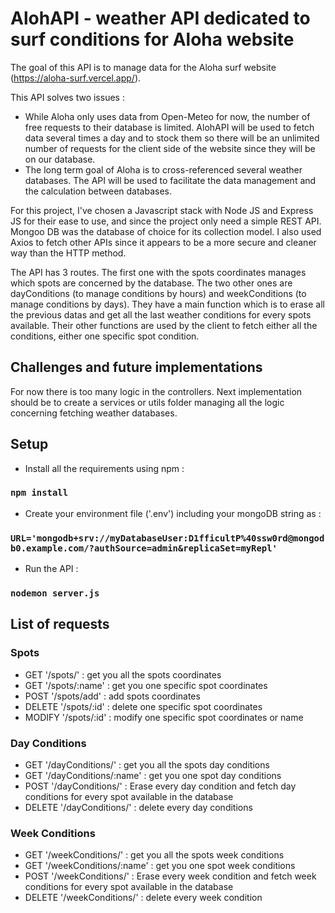 # AlohAPI - weather API dedicated to surf conditions for Aloha website

The goal of this API is to manage data for the Aloha surf website (https://aloha-surf.vercel.app/).

This API solves two issues :
- While Aloha only uses data from Open-Meteo for now, the number of free requests to their database is limited. AlohAPI will be used to fetch data several times a day and to stock them so there will be an unlimited number of requests for the client side of the website since they will be on our database.
- The long term goal of Aloha is to cross-referenced several weather databases. The API will be used to facilitate the data management and the calculation between databases.

For this project, I've chosen a Javascript stack with Node JS and Express JS for their ease to use, and since the project only need a simple REST API. Mongoo DB was the database of choice for its collection model. I also used Axios to fetch other APIs since it appears to be a more secure and cleaner way than the HTTP method.

The API has 3 routes. The first one with the spots coordinates manages which spots are concerned by the database. The two other ones are dayConditions (to manage conditions by hours) and weekConditions (to manage conditions by days). They have a main function which is to erase all the previous datas and get all the last weather conditions for every spots available. Their other functions are used by the client to fetch either all the conditions, either one specific spot condition. 


## Challenges and future implementations

For now there is too many logic in the controllers. Next implementation should be to create a services or utils folder managing all the logic concerning fetching weather databases.

## Setup

- Install all the requirements using npm :

### `npm install`

- Create your environment file ('.env') including your mongoDB string as : 

### `URL='mongodb+srv://myDatabaseUser:D1fficultP%40ssw0rd@mongodb0.example.com/?authSource=admin&replicaSet=myRepl'` 

- Run the API :

### `nodemon server.js`


## List of requests

### Spots

- GET '/spots/' : get you all the spots coordinates
- GET '/spots/:name' : get you one specific spot coordinates
- POST '/spots/add' : add spots coordinates
- DELETE '/spots/:id' : delete one specific spot coordinates
- MODIFY '/spots/:id' : modify one specific spot coordinates or name

### Day Conditions

- GET '/dayConditions/' : get you all the spots day conditions
- GET '/dayConditions/:name' : get you one spot day conditions
- POST '/dayConditions/' : Erase every day condition and fetch day conditions for every spot available in the database
- DELETE '/dayConditions/' : delete every day conditions

### Week Conditions

- GET '/weekConditions/' : get you all the spots week conditions
- GET '/weekConditions/:name' : get you one spot week conditions
- POST '/weekConditions/' : Erase every week condition and fetch week conditions for every spot available in the database
- DELETE '/weekConditions/' : delete every week condition
